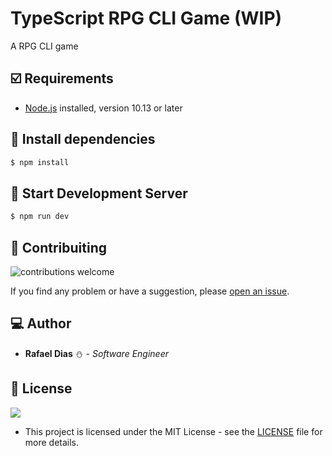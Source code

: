 # TypeScript RPG CLI Game (WIP)
A RPG CLI game

## :ballot_box_with_check: Requirements
* [Node.js](https://nodejs.org/) installed, version 10.13 or later

## :scroll: Install dependencies
```sh
$ npm install
```

## :construction: Start Development Server
```sh
$ npm run dev
```

## :wrench: Contribuiting
![contributions welcome](https://img.shields.io/badge/contributions-welcome-brightgreen.svg?style=flat)

If you find any problem or have a suggestion, please [open an issue](https://github.com/rafaeldias98/typescript-rpg-cli-game/issues/new).

## :computer: Author
* **Rafael Dias** :snowman: - *Software Engineer*

## :pencil: License
![](https://badgen.net/badge/license/MIT/black)
* This project is licensed under the MIT License - see the [LICENSE](LICENSE) file for more details.
